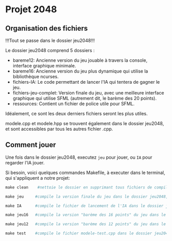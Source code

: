 # Projet 2048

## Organisation des fichiers
!!!Tout se passe dans le dossier jeu2048!!!

Le dossier jeu2048 comprend 5 dossiers :

- bareme12: 
    Ancienne version du jeu jouable à travers la console, interface graphique minimale.
- bareme16: 
    Ancienne version du jeu plus dynamique qui utilise la bibliothèque ncurses.
- fichiers-IA:
    Le code permettant de lancer l'IA qui tentera de gagner le jeu.
- fichiers-jeu-complet:
    Version finale du jeu, avec une meilleure interface graphique qui utilise SFML (autrement dit, le barème des 20 points).
- ressources:
    Contient un fichier de police utile pour SFML.

Idéalement, ce sont les deux derniers fichiers seront les plus utiles.

modele.cpp et modele.hpp se trouvent également dans le dossier jeu2048, et sont accessibles par tous les autres fichier .cpp.

## Comment jouer
Une fois dans le dossier jeu2048, executez `jeu` pour jouer, ou `IA` pour regarder l'IA jouer.

Si besoin, voici quelques commandes Makefile, à executer dans le terminal, qui s'appliquent a notre projet:

```Makefile
make clean    #nettoie le dossier en supprimant tous fichiers de compilation et fichiers executables

make jeu     #compile la version finale du jeu dans le dossier jeu2048, sous le nom "jeu"

make IA      #compile le fichier de lancement de l'IA dans le dossier jeu2048 sous le nom "IA"

make jeu16   #compile la version "barème des 16 points" du jeu dans le dossier jeu2048, sous le nom "jeu16"

make jeu12   #compile la version "barème des 12 points" du jeu dans le dossier jeu2048, sous le nom "jeu12"

make test    #compile le fichier modele-test.cpp dans le dossier jeu2048, sous le nom "test"
```

